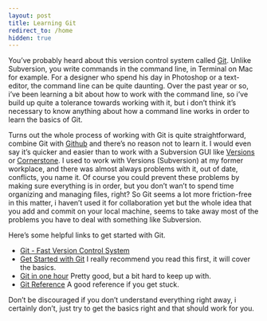 ```yaml
---
layout: post
title: Learning Git
redirect_to: /home
hidden: true
---
```


You’ve probably heard about this version control system called
[Git](http://git-scm.com/). Unlike Subversion, you write commands in the
command line, in Terminal on Mac for example. For a designer who spend
his day in Photoshop or a text-editor, the command line can be quite
daunting. Over the past year or so, i’ve been learning a bit about how
to work with the command line, so i’ve build up quite a tolerance
towards working with it, but i don’t think it’s necessary to know
anything about how a command line works in order to learn the basics of
Git.

Turns out the whole process of working with Git is quite
straightforward, combine Git with [Github](https://github.com/) and
there’s no reason not to learn it. I would even say it’s quicker and
easier than to work with a Subversion GUI like
[Versions](http://versionsapp.com/) or
[Cornerstone](http://www.zennaware.com/cornerstone/index.php). I used to
work with Versions (Subversion) at my former workplace, and there was
almost always problems with it, out of date, conflicts, you name it. Of
course you could prevent these problems by making sure everything is in
order, but you don’t wan’t to spend time organizing and managing files,
right? So Git seems a lot more friction-free in this matter, i haven’t
used it for collaboration yet but the whole idea that you add and commit
on your local machine, seems to take away most of the problems you have
to deal with something like Subversion.

Here’s some helpful links to get started with Git.

-   [Git - Fast Version Control System](http://git-scm.com/)
-   [Get Started with
    Git](http://www.alistapart.com/articles/get-started-with-git/) I
    really recommend you read this first, it will cover the basics.
-   [Git in one hour](http://video.linuxfoundation.org/video/1516)
    Pretty good, but a bit hard to keep up with.
-   [Git Reference](http://gitref.org/) A good reference if you get
    stuck.

Don’t be discouraged if you don’t understand everything right away, i
certainly don’t, just try to get the basics right and that should work
for you.
